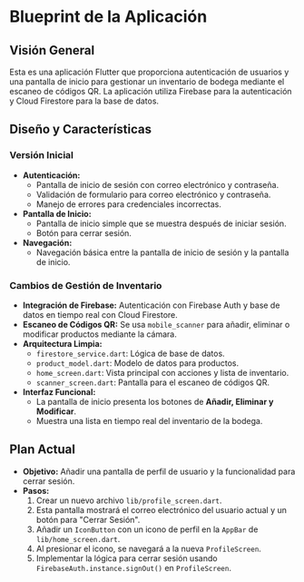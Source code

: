 # Blueprint de la Aplicación

## Visión General

Esta es una aplicación Flutter que proporciona autenticación de usuarios y una pantalla de inicio para gestionar un inventario de bodega mediante el escaneo de códigos QR. La aplicación utiliza Firebase para la autenticación y Cloud Firestore para la base de datos.

## Diseño y Características

### Versión Inicial

*   **Autenticación:**
    *   Pantalla de inicio de sesión con correo electrónico y contraseña.
    *   Validación de formulario para correo electrónico y contraseña.
    *   Manejo de errores para credenciales incorrectas.
*   **Pantalla de Inicio:**
    *   Pantalla de inicio simple que se muestra después de iniciar sesión.
    *   Botón para cerrar sesión.
*   **Navegación:**
    *   Navegación básica entre la pantalla de inicio de sesión y la pantalla de inicio.

### Cambios de Gestión de Inventario

*   **Integración de Firebase:** Autenticación con Firebase Auth y base de datos en tiempo real con Cloud Firestore.
*   **Escaneo de Códigos QR:** Se usa `mobile_scanner` para añadir, eliminar o modificar productos mediante la cámara.
*   **Arquitectura Limpia:**
    *   `firestore_service.dart`: Lógica de base de datos.
    *   `product_model.dart`: Modelo de datos para productos.
    *   `home_screen.dart`: Vista principal con acciones y lista de inventario.
    *   `scanner_screen.dart`: Pantalla para el escaneo de códigos QR.
*   **Interfaz Funcional:**
    *   La pantalla de inicio presenta los botones de **Añadir, Eliminar y Modificar**.
    *   Muestra una lista en tiempo real del inventario de la bodega.

## Plan Actual

*   **Objetivo:** Añadir una pantalla de perfil de usuario y la funcionalidad para cerrar sesión.
*   **Pasos:**
    1.  Crear un nuevo archivo `lib/profile_screen.dart`.
    2.  Esta pantalla mostrará el correo electrónico del usuario actual y un botón para "Cerrar Sesión".
    3.  Añadir un `IconButton` con un icono de perfil en la `AppBar` de `lib/home_screen.dart`.
    4.  Al presionar el icono, se navegará a la nueva `ProfileScreen`.
    5.  Implementar la lógica para cerrar sesión usando `FirebaseAuth.instance.signOut()` en `ProfileScreen`.

